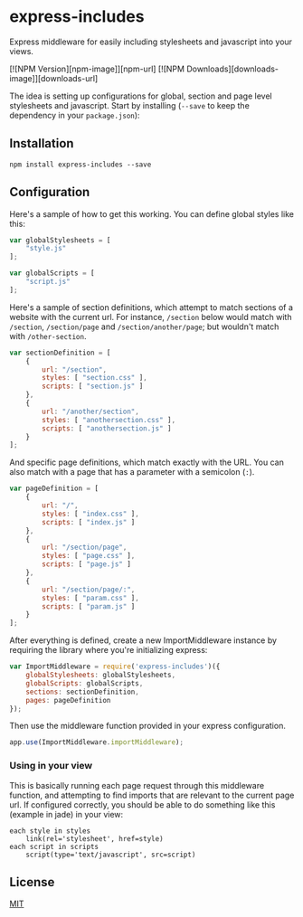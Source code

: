 # express-includes

Express middleware for easily including stylesheets and javascript into your views. 

[![NPM Version][npm-image]][npm-url]
[![NPM Downloads][downloads-image]][downloads-url]

The idea is setting up configurations for global, section and page level stylesheets and javascript. Start by installing (`--save` to keep the dependency in your `package.json`):

## Installation

```
npm install express-includes --save
```

## Configuration

Here's a sample of how to get this working. You can define global styles like this: 


```javascript
var globalStylesheets = [
    "style.js"
];

var globalScripts = [
    "script.js"
];
```

Here's a sample of section definitions, which attempt to match sections of a website with the current url. For instance, `/section` below would match with `/section`, `/section/page` and `/section/another/page`; but wouldn't match with `/other-section`.

```javascript
var sectionDefinition = [
    {
        url: "/section",
        styles: [ "section.css" ],
        scripts: [ "section.js" ]
    },
    {
        url: "/another/section",
        styles: [ "anothersection.css" ],
        scripts: [ "anothersection.js" ]
    }
];
```

And specific page definitions, which match exactly with the URL. You can also match with a page that has a parameter with a semicolon (`:`).

```javascript
var pageDefinition = [
    {
        url: "/",
        styles: [ "index.css" ],
        scripts: [ "index.js" ]
    },
    {
        url: "/section/page",
        styles: [ "page.css" ],
        scripts: [ "page.js" ]
    },
    {
        url: "/section/page/:",
        styles: [ "param.css" ],
        scripts: [ "param.js" ]
    }
];
```

After everything is defined, create a new ImportMiddleware instance by requiring the library where you're initializing express:

```javascript
var ImportMiddleware = require('express-includes')({
    globalStylesheets: globalStylesheets,
    globalScripts: globalScripts,
    sections: sectionDefinition,
    pages: pageDefinition
});
```

Then use the middleware function provided in your express configuration.

```javascript
app.use(ImportMiddleware.importMiddleware);
```

### Using in your view

This is basically running each page request through this middleware function, and attempting to find imports that are relevant to the current page url. If configured correctly, you should be able to do something like this (example in jade) in your view:

```jade
each style in styles
    link(rel='stylesheet', href=style)
each script in scripts
    script(type='text/javascript', src=script)
```

## License

[MIT](https://github.com/expressjs/express/blob/master/LICENSE)